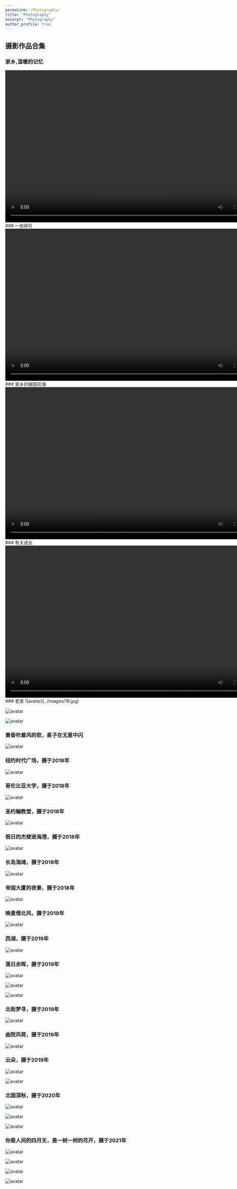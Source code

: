 ```yaml
---
permalink: /Photography/
title: "Photography"
excerpt: "Photography"
author_profile: true
---
```


## 摄影作品合集
### 家乡,温暖的记忆
<video controls="controls" width="800" height="480">
    <source src="../images/1.mp4" type="video/mp4">
</video>
### 一些碎片
<video controls="controls" width="800" height="480">
    <source src="../images/2.mp4" type="video/mp4">
</video>
### 家乡的梯田花海
<video controls="controls" width="800" height="480">
    <source src="../images/3.mp4" type="video/mp4">
</video>
### 有关成长
<video controls="controls" width="800" height="480">
    <source src="../images/4.mp4" type="video/mp4">
</video>
### 老家
![avatar](../images/19.jpg)

![avatar](../images/20.jpg)

![avatar](../images/23.jpg)
### 黄昏吹着风的软，星子在无意中闪
![avatar](../images/1.jpg)
### 纽约时代广场，摄于2018年
![avatar](../images/2.jpg)
### 哥伦比亚大学，摄于2018年
![avatar](../images/3.jpg)
### 圣约翰教堂，摄于2018年
![avatar](../images/4.jpg)
### 假日的杰斐逊海港，摄于2018年
![avatar](../images/5.jpg)
### 长岛海滩，摄于2018年
![avatar](../images/6.jpg)
### 帝国大厦的夜景，摄于2018年
![avatar](../images/7.jpg)
### 晚意借北风，摄于2019年
![avatar](../images/18.jpg)
### 西湖，摄于2019年
![avatar](../images/8.jpg)
### 落日余晖，摄于2019年
![avatar](../images/9.jpg)

![avatar](../images/10.jpg)

![avatar](../images/13.jpg)
### 北街梦寻，摄于2019年
![avatar](../images/11.jpg)
### 曲院风荷，摄于2019年
![avatar](../images/12.jpg)
### 云朵，摄于2019年
![avatar](../images/14.jpg)

![avatar](../images/26.jpg)
### 北国深秋，摄于2020年
![avatar](../images/15.jpg)

![avatar](../images/16.jpg)

![avatar](../images/17.jpg)

### 你是人间的四月天，是一树一树的花开，摄于2021年
![avatar](../images/21.jpg)

![avatar](../images/22.jpg)

![avatar](../images/24.jpg)

![avatar](../images/25.jpg)